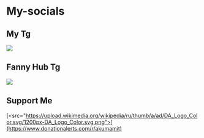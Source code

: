 # My-socials

## My Tg
[<img src="https://upload.wikimedia.org/wikipedia/commons/thumb/8/82/Telegram_logo.svg/1200px-Telegram_logo.svg.png">](https://t.me/akumamit)

## Fanny Hub Tg
[<img src="https://upload.wikimedia.org/wikipedia/commons/thumb/8/82/Telegram_logo.svg/1200px-Telegram_logo.svg.png">](https://t.me/fannitraining)


## Support Me
[<src="https://upload.wikimedia.org/wikipedia/ru/thumb/a/ad/DA_Logo_Color.svg/1200px-DA_Logo_Color.svg.png">](https://www.donationalerts.com/r/akumamit)
